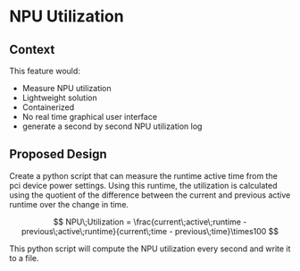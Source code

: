 # NPU Utilization

## Context

This feature would:

- Measure NPU utilization 
- Lightweight solution
- Containerized
- No real time graphical user interface
- generate a second by second NPU utilization log

## Proposed Design

Create a python script that can measure the runtime active time from the pci device power settings. Using this runtime, the utilization is calculated using the quotient of the difference between the current and previous active runtime over the change in time.

$$
NPU\;Utilization = \frac{current\;active\;runtime - previous\;active\;runtime}{current\;time - previous\;time}\times100
$$

This python script will compute the NPU utilization every second and write it to a file.